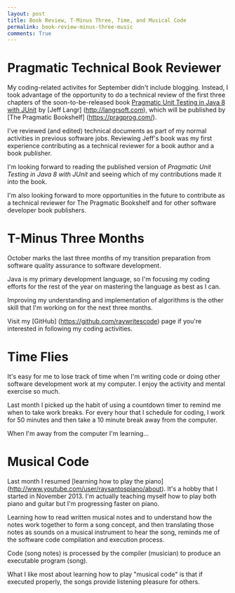 ```yaml
---
layout: post
title: Book Review, T-Minus Three, Time, and Musical Code 
permalink: book-review-minus-three-music
comments: True
---
```


# Pragmatic Technical Book Reviewer

My coding-related activites for September didn't include blogging. Instead, I took advantage of the opportunity to do a technical review of the first three chapters of the soon-to-be-released book <a href="http://www.amazon.com/gp/product/1941222595/ref=as_li_tl?ie=UTF8&camp=1789&creative=9325&creativeASIN=1941222595&linkCode=as2&tag=6767151-20&linkId=LXNM7CYPH34Z7PD7">Pragmatic Unit Testing in Java 8 with JUnit</a><img src="http://ir-na.amazon-adsystem.com/e/ir?t=6767151-20&l=as2&o=1&a=1941222595" width="1" height="1" border="0" alt="" style="border:none !important; margin:0px !important;" />
 by [Jeff Langr] (http://langrsoft.com), which will be published by [The Pragmatic Bookshelf] (https://pragprog.com/).

I've reviewed (and edited) technical documents as part of my normal activities in previous software jobs. Reviewing Jeff's book was my first experience contributing as a technical reviewer for a book author and a book publisher. 

I'm looking forward to reading the published version of *Pragmatic Unit Testing in Java 8 with JUnit* and seeing which of my contributions made it into the book. 

I'm also looking forward to more opportunities in the future to contribute as a technical reviewer for The Pragmatic Bookshelf and for other software developer book publishers.

# T-Minus Three Months

October marks the last three months of my transition preparation from software quality assurance to software development. 

Java is my primary development language, so I'm focusing my coding efforts for the rest of the year on mastering the language as best as I can. 

Improving my understanding and implementation of algorithms is the other skill that I'm working on for the next three months.

Visit my [GitHub] (https://github.com/raywritescode) page if you're interested in following my coding activities.

# Time Flies

It's easy for me to lose track of time when I'm writing code or doing other software development work at my computer. I enjoy the activity and mental exercise so much. 

Last month I picked up the habit of using a countdown timer to remind me when to take work breaks. For every hour that I schedule for coding, I work for 50 minutes and then take a 10 minute break away from the computer. 

When I'm away from the computer I'm learning...

# Musical Code

Last month I resumed [learning how to play the piano] (http://www.youtube.com/user/raysantospiano/about). It's a hobby that I started in November 2013. I'm actually teaching myself how to play both piano and guitar but I'm progressing faster on piano.

Learning how to read written musical notes and to understand how the notes work together to form a song concept, and then translating those notes as sounds on a musical instrument to hear the song, reminds me of the software code compilation and execution process.

Code (song notes) is processed by the compiler (musician) to produce an executable program (song).

What I like most about learning how to play "musical code" is that if executed properly, the songs provide listening pleasure for others.
